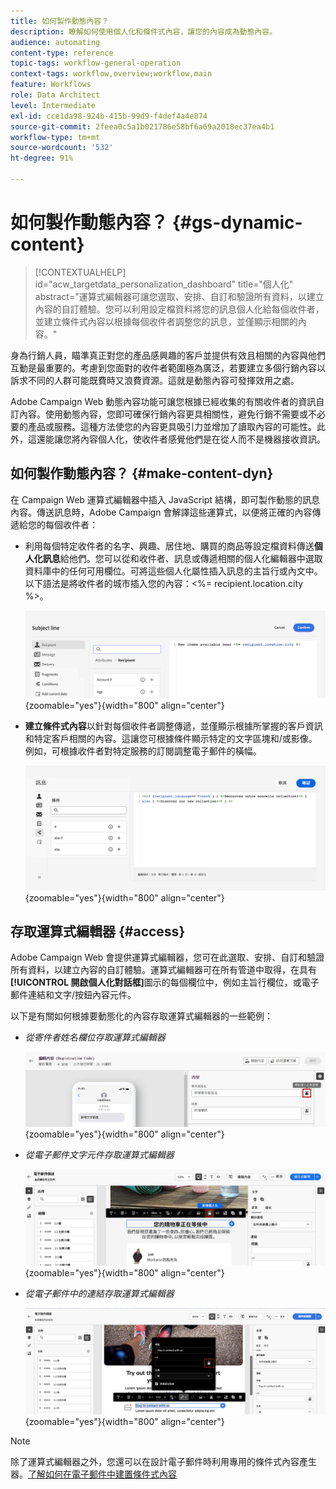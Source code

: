 ```yaml
---
title: 如何製作動態內容？
description: 瞭解如何使用個人化和條件式內容，讓您的內容成為動態內容。
audience: automating
content-type: reference
topic-tags: workflow-general-operation
context-tags: workflow,overview;workflow,main
feature: Workflows
role: Data Architect
level: Intermediate
exl-id: cce1da98-924b-415b-99d9-f4def4a4e874
source-git-commit: 2feea0c5a1b021786e58bf6a69a2018ec37ea4b1
workflow-type: tm+mt
source-wordcount: '532'
ht-degree: 91%

---
```


# 如何製作動態內容？  {#gs-dynamic-content}

>[!CONTEXTUALHELP]
>id="acw_targetdata_personalization_dashboard"
>title="個人化"
>abstract="運算式編輯器可讓您選取、安排、自訂和驗證所有資料，以建立內容的自訂體驗。您可以利用設定檔資料將您的訊息個人化給每個收件者，並建立條件式內容以根據每個收件者調整您的訊息，並僅顯示相關的內容。"

身為行銷人員，瞄準真正對您的產品感興趣的客戶並提供有效且相關的內容與他們互動是最重要的。考慮到您面對的收件者範圍極為廣泛，若要建立多個行銷內容以訴求不同的人群可能既費時又浪費資源。這就是動態內容可發揮效用之處。

Adobe Campaign Web 動態內容功能可讓您根據已經收集的有關收件者的資訊自訂內容。使用動態內容，您即可確保行銷內容更具相關性，避免行銷不需要或不必要的產品或服務。這種方法使您的內容更具吸引力並增加了讀取內容的可能性。此外，這還能讓您將內容個人化，使收件者感覺他們是在從人而不是機器接收資訊。

## 如何製作動態內容？  {#make-content-dyn}

在 Campaign Web 運算式編輯器中插入 JavaScript 結構，即可製作動態的訊息內容。傳送訊息時，Adobe Campaign 會解譯這些運算式，以便將正確的內容傳遞給您的每個收件者：

* 利用每個特定收件者的名字、興趣、居住地、購買的商品等設定檔資料傳送&#x200B;**個人化訊息**&#x200B;給他們。您可以從和收件者、訊息或傳遞相關的個人化編輯器中選取資料庫中的任何可用欄位。可將這些個人化屬性插入訊息的主旨行或內文中。以下語法是將收件者的城市插入您的內容：&lt;%= recipient.location.city %>。

  ![](assets/perso-subject-line.png){zoomable="yes"}{width="800" align="center"}

* **建立條件式內容**&#x200B;以針對每個收件者調整傳遞，並僅顯示根據所掌握的客戶資訊和特定客戶相關的內容。這讓您可根據條件顯示特定的文字區塊和/或影像。例如，可根據收件者對特定服務的訂閱調整電子郵件的橫幅。

  ![](assets/condition-sample.png){zoomable="yes"}{width="800" align="center"}

## 存取運算式編輯器 {#access}

Adobe Campaign Web 會提供運算式編輯器，您可在此選取、安排、自訂和驗證所有資料，以建立內容的自訂體驗。運算式編輯器可在所有管道中取得，在具有&#x200B;**[!UICONTROL 開啟個人化對話框]**&#x200B;圖示的每個欄位中，例如主旨行欄位，或電子郵件連結和文字/按鈕內容元件。

以下是有關如何根據要動態化的內容存取運算式編輯器的一些範例：

* *從寄件者姓名欄位存取運算式編輯器*

  ![](assets/expression-editor-access.png){zoomable="yes"}{width="800" align="center"}

* *從電子郵件文字元件存取運算式編輯器*

  ![](assets/expression-editor-access-email.png){zoomable="yes"}{width="800" align="center"}

* *從電子郵件中的連結存取運算式編輯器*

  ![](assets/perso-link-insert-icon.png){zoomable="yes"}{width="800" align="center"}

>[!NOTE]
>
>除了運算式編輯器之外，您還可以在設計電子郵件時利用專用的條件式內容產生器。[了解如何在電子郵件中建置條件式內容](conditions.md)

